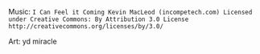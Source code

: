 Music:
`I Can Feel it Coming Kevin MacLeod (incompetech.com)
Licensed under Creative Commons: By Attribution 3.0 License
http://creativecommons.org/licenses/by/3.0/`


Art:
yd
miracle
